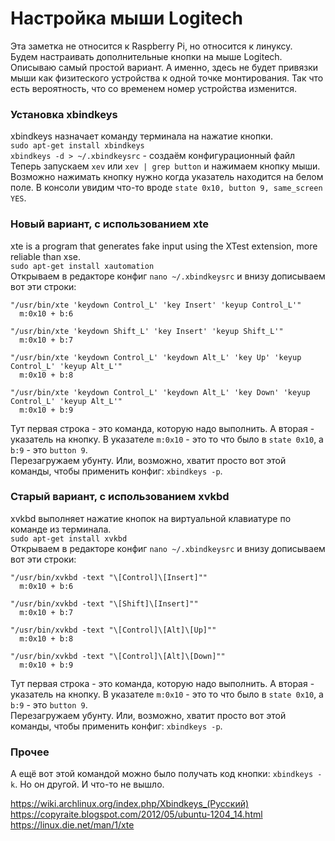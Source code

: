 # Настройка мыши Logitech  
Эта заметка не относится к Raspberry Pi, но относится к линуксу.  
Будем настраивать дополнительные кнопки на мыше Logitech. Описываю самый простой вариант. А именно, здесь не будет привязки мыши как физитеского устройства к одной точке монтирования. Так что есть вероятность, что со временем номер устройства изменится.  

### Установка xbindkeys  
xbindkeys назначает команду терминала на нажатие кнопки.  
`sudo apt-get install xbindkeys`  
`xbindkeys -d > ~/.xbindkeysrc` - создаём конфигурационный файл  
Теперь запускаем `xev` или `xev | grep button` и нажимаем кнопку мыши. Возможно нажимать кнопку нужно когда указатель находится на белом поле. В консоли увидим что-то вроде `state 0x10, button 9, same_screen YES`.  

### Новый вариант, с использованием xte  
xte is a program that generates fake input using the XTest extension, more reliable than xse.  
`sudo apt-get install xautomation`  
Открываем в редакторе конфиг `nano ~/.xbindkeysrc` и внизу дописываем вот эти строки:  
```
"/usr/bin/xte 'keydown Control_L' 'key Insert' 'keyup Control_L'"
  m:0x10 + b:6

"/usr/bin/xte 'keydown Shift_L' 'key Insert' 'keyup Shift_L'"
  m:0x10 + b:7

"/usr/bin/xte 'keydown Control_L' 'keydown Alt_L' 'key Up' 'keyup Control_L' 'keyup Alt_L'"
  m:0x10 + b:8

"/usr/bin/xte 'keydown Control_L' 'keydown Alt_L' 'key Down' 'keyup Control_L' 'keyup Alt_L'"
  m:0x10 + b:9
```
Тут первая строка - это команда, которую надо выполнить. А вторая - указатель на кнопку. В указателе `m:0x10` - это то что было в `state 0x10`, а `b:9` - это `button 9`.  
Перезагружаем убунту. Или, возможно, хватит просто вот этой команды, чтобы применить конфиг: `xbindkeys -p`.  

### Старый вариант, с использованием xvkbd  
xvkbd выполняет нажатие кнопок на виртуальной клавиатуре по команде из терминала.  
`sudo apt-get install xvkbd`  
Открываем в редакторе конфиг `nano ~/.xbindkeysrc` и внизу дописываем вот эти строки:  
```
"/usr/bin/xvkbd -text "\[Control]\[Insert]""
  m:0x10 + b:6

"/usr/bin/xvkbd -text "\[Shift]\[Insert]""
  m:0x10 + b:7

"/usr/bin/xvkbd -text "\[Control]\[Alt]\[Up]""
  m:0x10 + b:8

"/usr/bin/xvkbd -text "\[Control]\[Alt]\[Down]""
  m:0x10 + b:9
```
Тут первая строка - это команда, которую надо выполнить. А вторая - указатель на кнопку. В указателе `m:0x10` - это то что было в `state 0x10`, а `b:9` - это `button 9`.  
Перезагружаем убунту. Или, возможно, хватит просто вот этой команды, чтобы применить конфиг: `xbindkeys -p`.  

### Прочее  
А ещё вот этой командой можно было получать код кнопки: `xbindkeys -k`. Но он другой. И что-то не вышло.  

https://wiki.archlinux.org/index.php/Xbindkeys_(Русский)  
https://copyraite.blogspot.com/2012/05/ubuntu-1204_14.html  
https://linux.die.net/man/1/xte  
